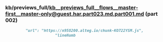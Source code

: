 ### kb/previews_full/kb__previews_full__flows__master-first__master-only@guest.har.part023.md.part001.md (part 002)

```md
         "url": "https://n958200.alteg.io/chunk-KO722YSM.js",
                      "lineNumb
```

```
